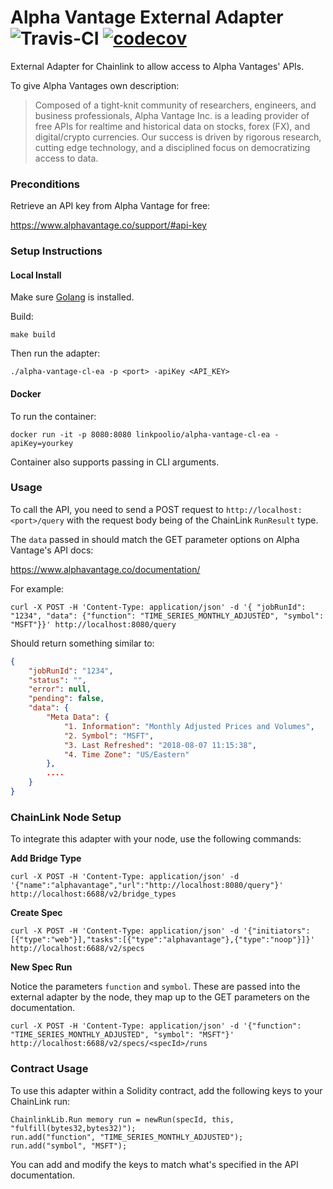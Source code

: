 # Alpha Vantage External Adapter ![Travis-CI](https://travis-ci.org/linkpoolio/alpha-vantage-cl-ea.svg?branch=master) [![codecov](https://codecov.io/gh/linkpoolio/alpha-vantage-cl-ea/branch/master/graph/badge.svg)](https://codecov.io/gh/linkpoolio/alpha-vantage-cl-ea)
External Adapter for Chainlink to allow access to Alpha Vantages' APIs.

To give Alpha Vantages own description:
> Composed of a tight-knit community of researchers, engineers, and business professionals, Alpha Vantage Inc. is a leading provider of free APIs for realtime and historical data on stocks, forex (FX), and digital/crypto currencies. Our success is driven by rigorous research, cutting edge technology, and a disciplined focus on democratizing access to data.

### Preconditions
Retrieve an API key from Alpha Vantage for free:

https://www.alphavantage.co/support/#api-key

### Setup Instructions
#### Local Install
Make sure [Golang](https://golang.org/pkg/) is installed.

Build:
```
make build
```

Then run the adapter:
```
./alpha-vantage-cl-ea -p <port> -apiKey <API_KEY>
```

#### Docker
To run the container:
```
docker run -it -p 8080:8080 linkpoolio/alpha-vantage-cl-ea -apiKey=yourkey
```

Container also supports passing in CLI arguments.

### Usage

To call the API, you need to send a POST request to `http://localhost:<port>/query` with the request body being of the ChainLink `RunResult` type.

The `data` passed in should match the GET parameter options on Alpha Vantage's API docs:

https://www.alphavantage.co/documentation/

For example:
```
curl -X POST -H 'Content-Type: application/json' -d '{ "jobRunId": "1234", "data": {"function": "TIME_SERIES_MONTHLY_ADJUSTED", "symbol": "MSFT"}}' http://localhost:8080/query
```
Should return something similar to:
```json
{
    "jobRunId": "1234",
    "status": "",
    "error": null,
    "pending": false,
    "data": {
        "Meta Data": {
            "1. Information": "Monthly Adjusted Prices and Volumes",
            "2. Symbol": "MSFT",
            "3. Last Refreshed": "2018-08-07 11:15:38",
            "4. Time Zone": "US/Eastern"
        },
        ....
    }
}
```

### ChainLink Node Setup

To integrate this adapter with your node, use the following commands:

**Add Bridge Type**
```
curl -X POST -H 'Content-Type: application/json' -d '{"name":"alphavantage","url":"http://localhost:8080/query"}' http://localhost:6688/v2/bridge_types
```

**Create Spec**
```
curl -X POST -H 'Content-Type: application/json' -d '{"initiators":[{"type":"web"}],"tasks":[{"type":"alphavantage"},{"type":"noop"}]}' http://localhost:6688/v2/specs
```

**New Spec Run**

Notice the parameters `function` and `symbol`. These are passed into the external adapter by the node, they map up to the GET parameters on the documentation.
```
curl -X POST -H 'Content-Type: application/json' -d '{"function": "TIME_SERIES_MONTHLY_ADJUSTED", "symbol": "MSFT"}' http://localhost:6688/v2/specs/<specId>/runs
```

### Contract Usage
To use this adapter within a Solidity contract, add the following keys to your ChainLink run:
```
ChainlinkLib.Run memory run = newRun(specId, this, "fulfill(bytes32,bytes32)");
run.add("function", "TIME_SERIES_MONTHLY_ADJUSTED");
run.add("symbol", "MSFT");
```

You can add and modify the keys to match what's specified in the API documentation.

